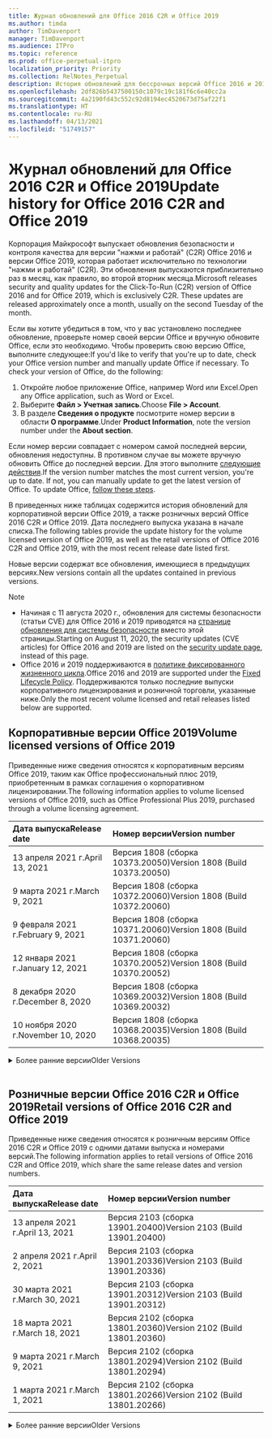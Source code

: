 ```yaml
---
title: Журнал обновлений для Office 2016 C2R и Office 2019
ms.author: timda
author: TimDavenport
manager: TimDavenport
ms.audience: ITPro
ms.topic: reference
ms.prod: office-perpetual-itpro
localization_priority: Priority
ms.collection: RelNotes_Perpetual
description: История обновлений для бессрочных версий Office 2016 и 2019 с технологией "нажми и работай" (C2R) для ИТ-специалистов
ms.openlocfilehash: 2df826b5437500150c1079c19c181f6c6e40cc2a
ms.sourcegitcommit: 4a2190fd43c552c92d8194ec4520673d75af22f1
ms.translationtype: HT
ms.contentlocale: ru-RU
ms.lasthandoff: 04/13/2021
ms.locfileid: "51749157"
---
```

# <a name="update-history-for-office-2016-c2r-and-office-2019"></a><span data-ttu-id="2e6d1-103">Журнал обновлений для Office 2016 C2R и Office 2019</span><span class="sxs-lookup"><span data-stu-id="2e6d1-103">Update history for Office 2016 C2R and Office 2019</span></span>

<span data-ttu-id="2e6d1-p101">Корпорация Майкрософт выпускает обновления безопасности и контроля качества для версии "нажми и работай" (C2R) Office 2016 и версии Office 2019, которая работает исключительно по технологии "нажми и работай" (C2R). Эти обновления выпускаются приблизительно раз в месяц, как правило, во второй вторник месяца.</span><span class="sxs-lookup"><span data-stu-id="2e6d1-p101">Microsoft releases security and quality updates for the Click-To-Run (C2R) version of Office 2016 and for Office 2019, which is exclusively C2R. These updates are released approximately once a month, usually on the second Tuesday of the month.</span></span>

<span data-ttu-id="2e6d1-p102">Если вы хотите убедиться в том, что у вас установлено последнее обновление, проверьте номер своей версии Office и вручную обновите Office, если это необходимо. Чтобы проверить свою версию Office, выполните следующее:</span><span class="sxs-lookup"><span data-stu-id="2e6d1-p102">If you'd like to verify that you're up to date, check your Office version number and manually update Office if necessary. To check your version of Office, do the following:</span></span>

  1.    <span data-ttu-id="2e6d1-108">Откройте любое приложение Office, например Word или Excel.</span><span class="sxs-lookup"><span data-stu-id="2e6d1-108">Open any Office application, such as Word or Excel.</span></span>
  2.    <span data-ttu-id="2e6d1-109">Выберите **Файл > Учетная запись**.</span><span class="sxs-lookup"><span data-stu-id="2e6d1-109">Choose **File > Account**.</span></span>
  3.    <span data-ttu-id="2e6d1-110">В разделе **Сведения о продукте** посмотрите номер версии в области **О программе**.</span><span class="sxs-lookup"><span data-stu-id="2e6d1-110">Under **Product Information**, note the version number under the **About section**.</span></span>

<span data-ttu-id="2e6d1-p103">Если номер версии совпадает с номером самой последней версии, обновления недоступны. В противном случае вы можете вручную обновить Office до последней версии. Для этого выполните [следующие действия](https://support.office.com/article/2ab296f3-7f03-43a2-8e50-46de917611c5).</span><span class="sxs-lookup"><span data-stu-id="2e6d1-p103">If the version number matches the most current version, you're up to date. If not, you can manually update to get the latest version of Office. To update Office, [follow these steps](https://support.office.com/article/2ab296f3-7f03-43a2-8e50-46de917611c5).</span></span>


<span data-ttu-id="2e6d1-114">В приведенных ниже таблицах содержится история обновлений для корпоративной версии Office 2019, а также розничных версий Office 2016 C2R и Office 2019. Дата последнего выпуска указана в начале списка.</span><span class="sxs-lookup"><span data-stu-id="2e6d1-114">The following tables provide the update history for the volume licensed version of Office 2019, as well as the retail versions of Office 2016 C2R and Office 2019, with the most recent release date listed first.</span></span>

<span data-ttu-id="2e6d1-115">Новые версии содержат все обновления, имеющиеся в предыдущих версиях.</span><span class="sxs-lookup"><span data-stu-id="2e6d1-115">New versions contain all the updates contained in previous versions.</span></span>


 > [!NOTE]
> - <span data-ttu-id="2e6d1-116">Начиная с 11 августа 2020 г., обновления для системы безопасности (статьи CVE) для Office 2016 и 2019 приводятся на [странице обновления для системы безопасности](./microsoft365-apps-security-updates.md) вместо этой страницы.</span><span class="sxs-lookup"><span data-stu-id="2e6d1-116">Starting on August 11, 2020, the security updates (CVE articles) for Office 2016 and 2019 are listed on the [security update page](./microsoft365-apps-security-updates.md), instead of this page.</span></span> 
> - <span data-ttu-id="2e6d1-117">Office 2016 и 2019 поддерживаются в [политике фиксированного жизненного цикла](/lifecycle/policies/fixed).</span><span class="sxs-lookup"><span data-stu-id="2e6d1-117">Office 2016 and 2019 are supported under the [Fixed Lifecycle Policy](/lifecycle/policies/fixed).</span></span> <span data-ttu-id="2e6d1-118">Поддерживаются только последние выпуски корпоративного лицензирования и розничной торговли, указанные ниже.</span><span class="sxs-lookup"><span data-stu-id="2e6d1-118">Only the most recent volume licensed and retail releases listed below are supported.</span></span>


## <a name="volume-licensed-versions-of-office-2019"></a><span data-ttu-id="2e6d1-119">Корпоративные версии Office 2019</span><span class="sxs-lookup"><span data-stu-id="2e6d1-119">Volume licensed versions of Office 2019</span></span>
<span data-ttu-id="2e6d1-120">Приведенные ниже сведения относятся к корпоративным версиям Office 2019, таким как Office профессиональный плюс 2019, приобретенным в рамках соглашения о корпоративном лицензировании.</span><span class="sxs-lookup"><span data-stu-id="2e6d1-120">The following information applies to volume licensed versions of Office 2019, such as Office Professional Plus 2019, purchased through a volume licensing agreement.</span></span>

[//]: # (НЕ УДАЛЯТЬ ТАБЛИЦУ КОРПОРАТИВНЫХ ВЕРСИЙ НАЧАЛО)


|<span data-ttu-id="2e6d1-122">**Дата выпуска**</span><span class="sxs-lookup"><span data-stu-id="2e6d1-122">**Release date**</span></span>|<span data-ttu-id="2e6d1-123">**Номер версии**</span><span class="sxs-lookup"><span data-stu-id="2e6d1-123">**Version number**</span></span>|
|:-----|:-----|
|<span data-ttu-id="2e6d1-124">13 апреля 2021 г.</span><span class="sxs-lookup"><span data-stu-id="2e6d1-124">April 13, 2021</span></span>|<span data-ttu-id="2e6d1-125">Версия 1808 (сборка 10373.20050)</span><span class="sxs-lookup"><span data-stu-id="2e6d1-125">Version 1808 (Build 10373.20050)</span></span>|
|<span data-ttu-id="2e6d1-126">9 марта 2021 г.</span><span class="sxs-lookup"><span data-stu-id="2e6d1-126">March 9, 2021</span></span>|<span data-ttu-id="2e6d1-127">Версия 1808 (сборка 10372.20060)</span><span class="sxs-lookup"><span data-stu-id="2e6d1-127">Version 1808 (Build 10372.20060)</span></span>|
|<span data-ttu-id="2e6d1-128">9 февраля 2021 г.</span><span class="sxs-lookup"><span data-stu-id="2e6d1-128">February 9, 2021</span></span>|<span data-ttu-id="2e6d1-129">Версия 1808 (сборка 10371.20060)</span><span class="sxs-lookup"><span data-stu-id="2e6d1-129">Version 1808 (Build 10371.20060)</span></span>|
|<span data-ttu-id="2e6d1-130">12 января 2021 г.</span><span class="sxs-lookup"><span data-stu-id="2e6d1-130">January 12, 2021</span></span>|<span data-ttu-id="2e6d1-131">Версия 1808 (сборка 10370.20052)</span><span class="sxs-lookup"><span data-stu-id="2e6d1-131">Version 1808 (Build 10370.20052)</span></span>|
|<span data-ttu-id="2e6d1-132">8 декабря 2020 г.</span><span class="sxs-lookup"><span data-stu-id="2e6d1-132">December 8, 2020</span></span>|<span data-ttu-id="2e6d1-133">Версия 1808 (сборка 10369.20032)</span><span class="sxs-lookup"><span data-stu-id="2e6d1-133">Version 1808 (Build 10369.20032)</span></span>|
|<span data-ttu-id="2e6d1-134">10 ноября 2020 г.</span><span class="sxs-lookup"><span data-stu-id="2e6d1-134">November 10, 2020</span></span>|<span data-ttu-id="2e6d1-135">Версия 1808 (сборка 10368.20035)</span><span class="sxs-lookup"><span data-stu-id="2e6d1-135">Version 1808 (Build 10368.20035)</span></span>|


[//]: # (НЕ УДАЛЯТЬ ТАБЛИЦУ КОРПОРАТИВНЫХ ВЕРСИЙ КОНЕЦ)

<details>
<summary><span data-ttu-id="2e6d1-137">Более ранние версии</span><span class="sxs-lookup"><span data-stu-id="2e6d1-137">Older Versions</span></span></summary>
 

[//]: # (НЕ УДАЛЯТЬ СТАРУЮ ТАБЛИЦУ КОРПОРАТИВНЫХ ВЕРСИЙ НАЧАЛО)


|<span data-ttu-id="2e6d1-139">**Дата выпуска**</span><span class="sxs-lookup"><span data-stu-id="2e6d1-139">**Release date**</span></span>|<span data-ttu-id="2e6d1-140">**Номер версии**</span><span class="sxs-lookup"><span data-stu-id="2e6d1-140">**Version number**</span></span>|
|:-----|:-----|
|<span data-ttu-id="2e6d1-141">13 октября 2020 г.</span><span class="sxs-lookup"><span data-stu-id="2e6d1-141">October 13, 2020</span></span>|<span data-ttu-id="2e6d1-142">Версия 1808 (сборка 10367.20048)</span><span class="sxs-lookup"><span data-stu-id="2e6d1-142">Version 1808 (Build 10367.20048)</span></span>|
|<span data-ttu-id="2e6d1-143">8 сентября 2020 г.</span><span class="sxs-lookup"><span data-stu-id="2e6d1-143">September 8, 2020</span></span>|<span data-ttu-id="2e6d1-144">Версия 1808 (сборка 10366.20016)</span><span class="sxs-lookup"><span data-stu-id="2e6d1-144">Version 1808 (Build 10366.20016)</span></span>|
|<span data-ttu-id="2e6d1-145">11 августа 2020 г.</span><span class="sxs-lookup"><span data-stu-id="2e6d1-145">August 11, 2020</span></span>|<span data-ttu-id="2e6d1-146">Версия 1808 (сборка 10364.20059)</span><span class="sxs-lookup"><span data-stu-id="2e6d1-146">Version 1808 (Build 10364.20059)</span></span>|
|<span data-ttu-id="2e6d1-147">14 июля 2020 г.</span><span class="sxs-lookup"><span data-stu-id="2e6d1-147">July 14, 2020</span></span>   |<span data-ttu-id="2e6d1-148">Версия 1808 (сборка 10363.20015)</span><span class="sxs-lookup"><span data-stu-id="2e6d1-148">Version 1808 (Build 10363.20015)</span></span>  |
|<span data-ttu-id="2e6d1-149">9 июня 2020 г.</span><span class="sxs-lookup"><span data-stu-id="2e6d1-149">June 9, 2020</span></span>   |<span data-ttu-id="2e6d1-150">Версия 1808 (сборка 10361.20002)</span><span class="sxs-lookup"><span data-stu-id="2e6d1-150">Version 1808 (Build 10361.20002)</span></span>  |
|<span data-ttu-id="2e6d1-151">12 мая 2020 г.</span><span class="sxs-lookup"><span data-stu-id="2e6d1-151">May 12, 2020</span></span>   |<span data-ttu-id="2e6d1-152">Версия 1808 (сборка 10359.20023)</span><span class="sxs-lookup"><span data-stu-id="2e6d1-152">Version 1808 (Build 10359.20023)</span></span>  |
|<span data-ttu-id="2e6d1-153">14 апреля 2020 г.</span><span class="sxs-lookup"><span data-stu-id="2e6d1-153">April 14, 2020</span></span>   |<span data-ttu-id="2e6d1-154">Версия 1808 (сборка 10358.20061)</span><span class="sxs-lookup"><span data-stu-id="2e6d1-154">Version 1808 (Build 10358.20061)</span></span>  |
|<span data-ttu-id="2e6d1-155">10 марта 2020 г.</span><span class="sxs-lookup"><span data-stu-id="2e6d1-155">March 10, 2020</span></span>   |<span data-ttu-id="2e6d1-156">Версия 1808 (сборка 10357.20081)</span><span class="sxs-lookup"><span data-stu-id="2e6d1-156">Version 1808 (Build 10357.20081)</span></span>  |
|<span data-ttu-id="2e6d1-157">11 февраля 2020 г.</span><span class="sxs-lookup"><span data-stu-id="2e6d1-157">February 11, 2020</span></span>   |<span data-ttu-id="2e6d1-158">Версия 1808 (сборка 10356.20006)</span><span class="sxs-lookup"><span data-stu-id="2e6d1-158">Version 1808 (Build 10356.20006)</span></span>  |


[//]: # (НЕ УДАЛЯТЬ СТАРУЮ ТАБЛИЦУ КОРПОРАТИВНЫХ ВЕРСИЙ КОНЕЦ)

</details>


<br/>

## <a name="retail-versions-of-office-2016-c2r-and-office-2019"></a><span data-ttu-id="2e6d1-160">Розничные версии Office 2016 C2R и Office 2019</span><span class="sxs-lookup"><span data-stu-id="2e6d1-160">Retail versions of Office 2016 C2R and Office 2019</span></span>
<span data-ttu-id="2e6d1-161">Приведенные ниже сведения относятся к розничным версиям Office 2016 C2R и Office 2019 c одними датами выпуска и номерами версий.</span><span class="sxs-lookup"><span data-stu-id="2e6d1-161">The following information applies to retail versions of Office 2016 C2R and Office 2019, which share the same release dates and version numbers.</span></span>

[//]: # (НЕ УДАЛЯТЬ ТАБЛИЦУ РОЗНИЧНЫХ ВЕРСИЙ НАЧАЛО)


|<span data-ttu-id="2e6d1-163">**Дата выпуска**</span><span class="sxs-lookup"><span data-stu-id="2e6d1-163">**Release date**</span></span>|<span data-ttu-id="2e6d1-164">**Номер версии**</span><span class="sxs-lookup"><span data-stu-id="2e6d1-164">**Version number**</span></span>|
|:-----|:-----|
|<span data-ttu-id="2e6d1-165">13 апреля 2021 г.</span><span class="sxs-lookup"><span data-stu-id="2e6d1-165">April 13, 2021</span></span>|<span data-ttu-id="2e6d1-166">Версия 2103 (сборка 13901.20400)</span><span class="sxs-lookup"><span data-stu-id="2e6d1-166">Version 2103 (Build 13901.20400)</span></span>|
|<span data-ttu-id="2e6d1-167">2 апреля 2021 г.</span><span class="sxs-lookup"><span data-stu-id="2e6d1-167">April 2, 2021</span></span>|<span data-ttu-id="2e6d1-168">Версия 2103 (сборка 13901.20336)</span><span class="sxs-lookup"><span data-stu-id="2e6d1-168">Version 2103 (Build 13901.20336)</span></span>|
|<span data-ttu-id="2e6d1-169">30 марта 2021 г.</span><span class="sxs-lookup"><span data-stu-id="2e6d1-169">March 30, 2021</span></span>|<span data-ttu-id="2e6d1-170">Версия 2103 (сборка 13901.20312)</span><span class="sxs-lookup"><span data-stu-id="2e6d1-170">Version 2103 (Build 13901.20312)</span></span>|
|<span data-ttu-id="2e6d1-171">18 марта 2021 г.</span><span class="sxs-lookup"><span data-stu-id="2e6d1-171">March 18, 2021</span></span>|<span data-ttu-id="2e6d1-172">Версия 2102 (сборка 13801.20360)</span><span class="sxs-lookup"><span data-stu-id="2e6d1-172">Version 2102 (Build 13801.20360)</span></span>|
|<span data-ttu-id="2e6d1-173">9 марта 2021 г.</span><span class="sxs-lookup"><span data-stu-id="2e6d1-173">March 9, 2021</span></span>|<span data-ttu-id="2e6d1-174">Версия 2102 (сборка 13801.20294)</span><span class="sxs-lookup"><span data-stu-id="2e6d1-174">Version 2102 (Build 13801.20294)</span></span>|
|<span data-ttu-id="2e6d1-175">1 марта 2021 г.</span><span class="sxs-lookup"><span data-stu-id="2e6d1-175">March 1, 2021</span></span>|<span data-ttu-id="2e6d1-176">Версия 2102 (сборка 13801.20266)</span><span class="sxs-lookup"><span data-stu-id="2e6d1-176">Version 2102 (Build 13801.20266)</span></span>|


[//]: # (НЕ УДАЛЯТЬ ТАБЛИЦУ РОЗНИЧНЫХ ВЕРСИЙ КОНЕЦ)

<details>
<summary><span data-ttu-id="2e6d1-178">Более ранние версии</span><span class="sxs-lookup"><span data-stu-id="2e6d1-178">Older Versions</span></span></summary>
 

[//]: # (НЕ УДАЛЯТЬ СТАРУЮ ТАБЛИЦУ РОЗНИЧНЫХ ВЕРСИЙ НАЧАЛО)


|<span data-ttu-id="2e6d1-180">**Дата выпуска**</span><span class="sxs-lookup"><span data-stu-id="2e6d1-180">**Release date**</span></span>|<span data-ttu-id="2e6d1-181">**Номер версии**</span><span class="sxs-lookup"><span data-stu-id="2e6d1-181">**Version number**</span></span>|
|:-----|:-----|
|<span data-ttu-id="2e6d1-182">16 февраля 2021 г.</span><span class="sxs-lookup"><span data-stu-id="2e6d1-182">February 16, 2021</span></span>|<span data-ttu-id="2e6d1-183">Версия 2101 (сборка 13628.20448)</span><span class="sxs-lookup"><span data-stu-id="2e6d1-183">Version 2101 (Build 13628.20448)</span></span>|
|<span data-ttu-id="2e6d1-184">9 февраля 2021 г.</span><span class="sxs-lookup"><span data-stu-id="2e6d1-184">February 9, 2021</span></span>|<span data-ttu-id="2e6d1-185">Версия 2101 (сборка 13628.20380)</span><span class="sxs-lookup"><span data-stu-id="2e6d1-185">Version 2101 (Build 13628.20380)</span></span>|
|<span data-ttu-id="2e6d1-186">26 января 2021 г.</span><span class="sxs-lookup"><span data-stu-id="2e6d1-186">January 26, 2021</span></span>|<span data-ttu-id="2e6d1-187">Версия 2101 (сборка 13628.20274)</span><span class="sxs-lookup"><span data-stu-id="2e6d1-187">Version 2101 (Build 13628.20274)</span></span>|
|<span data-ttu-id="2e6d1-188">21 января 2021 г.</span><span class="sxs-lookup"><span data-stu-id="2e6d1-188">January 21, 2021</span></span>|<span data-ttu-id="2e6d1-189">Версия 2012 (сборка 13530.20440)</span><span class="sxs-lookup"><span data-stu-id="2e6d1-189">Version 2012 (Build 13530.20440)</span></span>|
|<span data-ttu-id="2e6d1-190">12 января 2021 г.</span><span class="sxs-lookup"><span data-stu-id="2e6d1-190">January 12, 2021</span></span>|<span data-ttu-id="2e6d1-191">Версия 2012 (сборка 13530.20376)</span><span class="sxs-lookup"><span data-stu-id="2e6d1-191">Version 2012 (Build 13530.20376)</span></span>|
|<span data-ttu-id="2e6d1-192">5 января 2021 г.</span><span class="sxs-lookup"><span data-stu-id="2e6d1-192">January 5, 2021</span></span>|<span data-ttu-id="2e6d1-193">Версия 2012 (сборка 13530.20316)</span><span class="sxs-lookup"><span data-stu-id="2e6d1-193">Version 2012 (Build 13530.20316)</span></span>|
|<span data-ttu-id="2e6d1-194">Декабрь 21, 2020 г.</span><span class="sxs-lookup"><span data-stu-id="2e6d1-194">December 21, 2020</span></span>|<span data-ttu-id="2e6d1-195">Версия 2011 (сборка 13426.20404)</span><span class="sxs-lookup"><span data-stu-id="2e6d1-195">Version 2011 (Build 13426.20404)</span></span>|
|<span data-ttu-id="2e6d1-196">8 декабря 2020 г.</span><span class="sxs-lookup"><span data-stu-id="2e6d1-196">December 8, 2020</span></span>|<span data-ttu-id="2e6d1-197">Версия 2011 (сборка 13426.20332)</span><span class="sxs-lookup"><span data-stu-id="2e6d1-197">Version 2011 (Build 13426.20332)</span></span>|
|<span data-ttu-id="2e6d1-198">2 декабря 2020 г.</span><span class="sxs-lookup"><span data-stu-id="2e6d1-198">December 2, 2020</span></span>|<span data-ttu-id="2e6d1-199">Версия 2011 (сборка 13426.20308)</span><span class="sxs-lookup"><span data-stu-id="2e6d1-199">Version 2011 (Build 13426.20308)</span></span>|
|<span data-ttu-id="2e6d1-200">30 ноября 2020 г.</span><span class="sxs-lookup"><span data-stu-id="2e6d1-200">November 30, 2020</span></span>|<span data-ttu-id="2e6d1-201">Версия 2011 (сборка 13426.20294)</span><span class="sxs-lookup"><span data-stu-id="2e6d1-201">Version 2011 (Build 13426.20294)</span></span>|
|<span data-ttu-id="2e6d1-202">23 ноября 2020 г.</span><span class="sxs-lookup"><span data-stu-id="2e6d1-202">November 23, 2020</span></span>|<span data-ttu-id="2e6d1-203">Версия 2011 (сборка 13426.20274)</span><span class="sxs-lookup"><span data-stu-id="2e6d1-203">Version 2011 (Build 13426.20274)</span></span>|
|<span data-ttu-id="2e6d1-204">17 ноября 2020 г.</span><span class="sxs-lookup"><span data-stu-id="2e6d1-204">November 17, 2020</span></span>|<span data-ttu-id="2e6d1-205">Версия 2010 (сборка 13328.20408)</span><span class="sxs-lookup"><span data-stu-id="2e6d1-205">Version 2010 (Build 13328.20408)</span></span>|
|<span data-ttu-id="2e6d1-206">10 ноября 2020 г.</span><span class="sxs-lookup"><span data-stu-id="2e6d1-206">November 10, 2020</span></span>|<span data-ttu-id="2e6d1-207">Версия 2010 (сборка 13328.20356)</span><span class="sxs-lookup"><span data-stu-id="2e6d1-207">Version 2010 (Build 13328.20356)</span></span>|
|<span data-ttu-id="2e6d1-208">27 октября 2020 г.</span><span class="sxs-lookup"><span data-stu-id="2e6d1-208">October 27, 2020</span></span>|<span data-ttu-id="2e6d1-209">Версия 2010 (сборка 13328.20292)</span><span class="sxs-lookup"><span data-stu-id="2e6d1-209">Version 2010 (Build 13328.20292)</span></span>|
|<span data-ttu-id="2e6d1-210">21 октября 2020 г.</span><span class="sxs-lookup"><span data-stu-id="2e6d1-210">October 21, 2020</span></span>|<span data-ttu-id="2e6d1-211">Версия 2009 (сборка 13231.20418)</span><span class="sxs-lookup"><span data-stu-id="2e6d1-211">Version 2009 (Build 13231.20418)</span></span>|
|<span data-ttu-id="2e6d1-212">13 октября 2020 г.</span><span class="sxs-lookup"><span data-stu-id="2e6d1-212">October 13, 2020</span></span>|<span data-ttu-id="2e6d1-213">Версия 2009 (сборка 13231.20390)</span><span class="sxs-lookup"><span data-stu-id="2e6d1-213">Version 2009 (Build 13231.20390)</span></span>|
|<span data-ttu-id="2e6d1-214">8 октября 2020 г.</span><span class="sxs-lookup"><span data-stu-id="2e6d1-214">October 8, 2020</span></span>|<span data-ttu-id="2e6d1-215">Версия 2009 (сборка 13231.20368)</span><span class="sxs-lookup"><span data-stu-id="2e6d1-215">Version 2009 (Build 13231.20368)</span></span>|
|<span data-ttu-id="2e6d1-216">28 сентября 2020 г.</span><span class="sxs-lookup"><span data-stu-id="2e6d1-216">September 28, 2020</span></span>|<span data-ttu-id="2e6d1-217">Версия 2009 (сборка 13231.20262)</span><span class="sxs-lookup"><span data-stu-id="2e6d1-217">Version 2009 (Build 13231.20262)</span></span>|
|<span data-ttu-id="2e6d1-218">22 сентября 2020 г.</span><span class="sxs-lookup"><span data-stu-id="2e6d1-218">September 22, 2020</span></span>|<span data-ttu-id="2e6d1-219">Версия 2008 (сборка 13127.20508)</span><span class="sxs-lookup"><span data-stu-id="2e6d1-219">Version 2008 (Build 13127.20508)</span></span>|
|<span data-ttu-id="2e6d1-220">9 сентября 2020 г.</span><span class="sxs-lookup"><span data-stu-id="2e6d1-220">September 9, 2020</span></span>|<span data-ttu-id="2e6d1-221">Версия 2008 (сборка 13127.20408)</span><span class="sxs-lookup"><span data-stu-id="2e6d1-221">Version 2008 (Build 13127.20408)</span></span>|
|<span data-ttu-id="2e6d1-222">31 августа 2020 г.</span><span class="sxs-lookup"><span data-stu-id="2e6d1-222">August 31, 2020</span></span>|<span data-ttu-id="2e6d1-223">Версия 2008 (сборка 13127.20296)</span><span class="sxs-lookup"><span data-stu-id="2e6d1-223">Version 2008 (Build 13127.20296)</span></span>|
|<span data-ttu-id="2e6d1-224">25 августа 2020 г.</span><span class="sxs-lookup"><span data-stu-id="2e6d1-224">August 25, 2020</span></span>|<span data-ttu-id="2e6d1-225">Версия 2007 (сборка 13029.20460)</span><span class="sxs-lookup"><span data-stu-id="2e6d1-225">Version 2007 (Build 13029.20460)</span></span>|
|<span data-ttu-id="2e6d1-226">11 августа 2020 г.</span><span class="sxs-lookup"><span data-stu-id="2e6d1-226">August 11, 2020</span></span>|<span data-ttu-id="2e6d1-227">Версия 2007 (сборка 13029.20344)</span><span class="sxs-lookup"><span data-stu-id="2e6d1-227">Version 2007 (Build 13029.20344)</span></span>|
|<span data-ttu-id="2e6d1-228">30 июля 2020 г.</span><span class="sxs-lookup"><span data-stu-id="2e6d1-228">July 30, 2020</span></span>|<span data-ttu-id="2e6d1-229">Версия 2007 (сборка 13029.20308)</span><span class="sxs-lookup"><span data-stu-id="2e6d1-229">Version 2007 (Build 13029.20308)</span></span>  |
|<span data-ttu-id="2e6d1-230">28 июля 2020 г.</span><span class="sxs-lookup"><span data-stu-id="2e6d1-230">July 28, 2020</span></span>|<span data-ttu-id="2e6d1-231">Версия 2006 (сборка 13001.20498)</span><span class="sxs-lookup"><span data-stu-id="2e6d1-231">Version 2006 (Build 13001.20498)</span></span>  |
|<span data-ttu-id="2e6d1-232">14 июля 2020 г.</span><span class="sxs-lookup"><span data-stu-id="2e6d1-232">July 14, 2020</span></span>|<span data-ttu-id="2e6d1-233">Версия 2006 (сборка 13001.20384)</span><span class="sxs-lookup"><span data-stu-id="2e6d1-233">Version 2006 (Build 13001.20384)</span></span>  |
|<span data-ttu-id="2e6d1-234">30 июня 2020 г.</span><span class="sxs-lookup"><span data-stu-id="2e6d1-234">June 30, 2020</span></span>|<span data-ttu-id="2e6d1-235">Версия 2006 (сборка 13001.20266)</span><span class="sxs-lookup"><span data-stu-id="2e6d1-235">Version 2006 (Build 13001.20266)</span></span>  |
|<span data-ttu-id="2e6d1-236">24 июня 2020 г.</span><span class="sxs-lookup"><span data-stu-id="2e6d1-236">June 24, 2020</span></span>|<span data-ttu-id="2e6d1-237">Версия 2005 (сборка 12827.20470)</span><span class="sxs-lookup"><span data-stu-id="2e6d1-237">Version 2005 (Build 12827.20470)</span></span>  |
|<span data-ttu-id="2e6d1-238">9 июня 2020 г.</span><span class="sxs-lookup"><span data-stu-id="2e6d1-238">June 9, 2020</span></span>|<span data-ttu-id="2e6d1-239">Версия 2005 (сборка 12827.20336)</span><span class="sxs-lookup"><span data-stu-id="2e6d1-239">Version 2005 (Build 12827.20336)</span></span>  |
|<span data-ttu-id="2e6d1-240">2 июня 2020 г.</span><span class="sxs-lookup"><span data-stu-id="2e6d1-240">June 2, 2020</span></span>|<span data-ttu-id="2e6d1-241">Версия 2005 (сборка 12827.20268)</span><span class="sxs-lookup"><span data-stu-id="2e6d1-241">Version 2005 (Build 12827.20268)</span></span>  |
|<span data-ttu-id="2e6d1-242">21 мая 2020 г.</span><span class="sxs-lookup"><span data-stu-id="2e6d1-242">May 21, 2020</span></span>|<span data-ttu-id="2e6d1-243">Версия 2004 (сборка 12730.20352)</span><span class="sxs-lookup"><span data-stu-id="2e6d1-243">Version 2004 (Build 12730.20352)</span></span>  |
|<span data-ttu-id="2e6d1-244">12 мая 2020 г.</span><span class="sxs-lookup"><span data-stu-id="2e6d1-244">May 12, 2020</span></span>|<span data-ttu-id="2e6d1-245">Версия 2004 (сборка 12730.20270)</span><span class="sxs-lookup"><span data-stu-id="2e6d1-245">Version 2004 (Build 12730.20270)</span></span>  |
|<span data-ttu-id="2e6d1-246">4 мая 2020 г.</span><span class="sxs-lookup"><span data-stu-id="2e6d1-246">May 4, 2020</span></span>|<span data-ttu-id="2e6d1-247">Версия 2004 (сборка 12730.20250)</span><span class="sxs-lookup"><span data-stu-id="2e6d1-247">Version 2004 (Build 12730.20250)</span></span>  |
|<span data-ttu-id="2e6d1-248">29 апреля 2020 г.</span><span class="sxs-lookup"><span data-stu-id="2e6d1-248">April 29, 2020</span></span>|<span data-ttu-id="2e6d1-249">Версия 2004 (сборка 12730.20236)</span><span class="sxs-lookup"><span data-stu-id="2e6d1-249">Version 2004 (Build 12730.20236)</span></span>  |
|<span data-ttu-id="2e6d1-250">15 апреля 2020 г.</span><span class="sxs-lookup"><span data-stu-id="2e6d1-250">April 15, 2020</span></span>|<span data-ttu-id="2e6d1-251">Версия 2003 (сборка 12624.20466)</span><span class="sxs-lookup"><span data-stu-id="2e6d1-251">Version 2003 (Build 12624.20466)</span></span>  |
|<span data-ttu-id="2e6d1-252">14 апреля 2020 г.</span><span class="sxs-lookup"><span data-stu-id="2e6d1-252">April 14, 2020</span></span>|<span data-ttu-id="2e6d1-253">Версия 2003 (сборка 12624.20442)</span><span class="sxs-lookup"><span data-stu-id="2e6d1-253">Version 2003 (Build 12624.20442)</span></span>  |
|<span data-ttu-id="2e6d1-254">31 марта 2020 г.</span><span class="sxs-lookup"><span data-stu-id="2e6d1-254">March 31, 2020</span></span>|<span data-ttu-id="2e6d1-255">Версия 2003 (сборка 12624.20382)</span><span class="sxs-lookup"><span data-stu-id="2e6d1-255">Version 2003 (Build 12624.20382)</span></span>  |
|<span data-ttu-id="2e6d1-256">25 марта 2020 г.</span><span class="sxs-lookup"><span data-stu-id="2e6d1-256">March 25, 2020</span></span>|<span data-ttu-id="2e6d1-257">Версия 2003 (сборка 12624.20320)</span><span class="sxs-lookup"><span data-stu-id="2e6d1-257">Version 2003 (Build 12624.20320)</span></span>  |
|<span data-ttu-id="2e6d1-258">10 марта 2020 г.</span><span class="sxs-lookup"><span data-stu-id="2e6d1-258">March 10, 2020</span></span>|<span data-ttu-id="2e6d1-259">Версия 2002 (сборка 12527.20278)</span><span class="sxs-lookup"><span data-stu-id="2e6d1-259">Version 2002 (Build 12527.20278)</span></span>  |
|<span data-ttu-id="2e6d1-260">1 марта 2020 г.</span><span class="sxs-lookup"><span data-stu-id="2e6d1-260">March 1, 2020</span></span>   |<span data-ttu-id="2e6d1-261">Версия 2002 (сборка 12527.20242)</span><span class="sxs-lookup"><span data-stu-id="2e6d1-261">Version 2002 (Build 12527.20242)</span></span>  |


[//]: # (НЕ УДАЛЯТЬ СТАРУЮ ТАБЛИЦУ РОЗНИЧНЫХ ВЕРСИЙ КОНЕЦ)


</details>